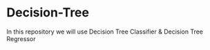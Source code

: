 # Decision-Tree
In this repository we will use Decision Tree Classifier &amp; Decision Tree Regressor
